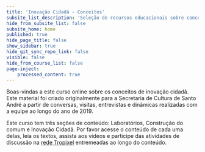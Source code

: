 ```yaml
---
title: 'Inovação Cidadã - Conceitos'
subsite_list_description: 'Seleção de recursos educacionais sobre conceitos de inovação cidadã'
hide_from_subsite_list: false
subsite_home: home
published: true
hide_page_title: false
show_sidebar: true
hide_git_sync_repo_link: false
visible: false
hide_from_course_list: false
page-inject:
    processed_content: true
---
```


Boas-vindas a este curso online sobre os conceitos de inovação cidadã. Este material foi criado originalmente para a Secretaria de Cultura de Santo André a partir de conversas, visitas, entrevistas e dinâmicas realizadas com a equipe ao longo do ano de 2019.

Este curso tem três seções de conteúdo: Laboratórios, Construção do comum e Inovação Cidadã. Por favor acesse o conteúdo de cada uma delas, leia os textos, assista aos vídeos e participe das atividades de discussão na [rede Tropixel](https://rede.tropixel.org) entremeadas ao longo do conteúdo.